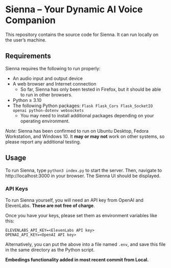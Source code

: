 # Sienna – Your Dynamic AI Voice Companion

This repository contains the source code for Sienna. It can run locally on the
user’s machine.

## Requirements
Sienna requires the following to run properly:
- An audio input and output device
- A web browser and Internet connection
	- So far, Sienna has only been tested in Firefox, but it should be able to
	run in other browsers.
- Python ≥ 3.10
- The following Python packages: `Flask Flask_Cors Flask_SocketIO openai python-dotenv websockets`
	- You may need to install additional packages depending on your operating
	environment.

*Note:* Sienna has been confirmed to run on Ubuntu Desktop, Fedora Workstation,
and Windows 10. It **may or may not** work on other systems, so please report
any additional testing.

## Usage
To run Sienna, type `python3 index.py` to start the server. Then, navigate to
http://localhost:3000 in your browser. The Sienna UI should be displayed.

### API Keys
To run Sienna yourself, you will need an API key from OpenAI and ElevenLabs.
**These are not free of charge**.

Once you have your keys, please set them as environment variables like this:
```
ELEVENLABS_API_KEY=<ElevenLabs API key>
OPENAI_API_KEY=<OpenAI API key>
```

Alternatively, you can put the above into a file named `.env`, and save this
file in the same directory as the Python script.

**Embedings functionality added in most recent commit from Local.**

